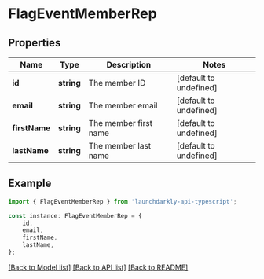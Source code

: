 # FlagEventMemberRep


## Properties

Name | Type | Description | Notes
------------ | ------------- | ------------- | -------------
**id** | **string** | The member ID | [default to undefined]
**email** | **string** | The member email | [default to undefined]
**firstName** | **string** | The member first name | [default to undefined]
**lastName** | **string** | The member last name | [default to undefined]

## Example

```typescript
import { FlagEventMemberRep } from 'launchdarkly-api-typescript';

const instance: FlagEventMemberRep = {
    id,
    email,
    firstName,
    lastName,
};
```

[[Back to Model list]](../README.md#documentation-for-models) [[Back to API list]](../README.md#documentation-for-api-endpoints) [[Back to README]](../README.md)
